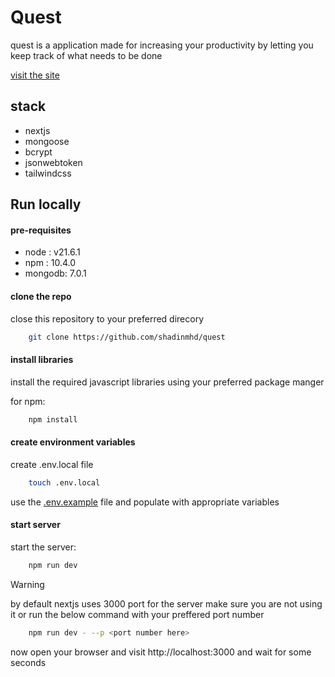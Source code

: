 # Quest

quest is a application made for increasing your productivity by letting you keep track of what needs to be done

[visit the site](https://quest.shadinmhd.in)

## stack

- nextjs
- mongoose
- bcrypt
- jsonwebtoken
- tailwindcss


## Run locally

#### pre-requisites

- node : v21.6.1
- npm : 10.4.0
- mongodb: 7.0.1

#### clone the repo

close this repository to your preferred direcory

```bash
    git clone https://github.com/shadinmhd/quest
```

#### install libraries

install the required javascript libraries using your preferred package manger 

for npm:
```bash
    npm install 
```

#### create environment variables

create .env.local file

```bash
    touch .env.local
```

use the [.env.example](/.env.example) file and populate with appropriate variables

#### start server

start the server:
```bash
    npm run dev
```

>[!WARNING]
> by default nextjs uses 3000 port for the server make sure you are not using it or run the below command with your preffered port number

```bash
    npm run dev - --p <port number here>
```

now open your browser and visit http://localhost:3000 and wait for some seconds
